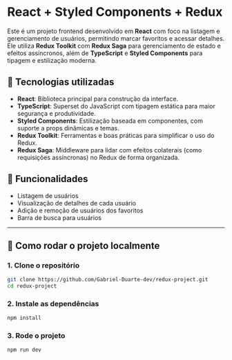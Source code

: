 # React + Styled Components + Redux

Este é um projeto frontend desenvolvido em **React** com foco na listagem e gerenciamento de usuários, permitindo marcar favoritos e acessar detalhes. Ele utiliza **Redux Toolkit** com **Redux Saga** para gerenciamento de estado e efeitos assíncronos, além de **TypeScript** e **Styled Components** para tipagem e estilização moderna.

## 🧪 Tecnologias utilizadas

- **React**: Biblioteca principal para construção da interface.
- **TypeScript**: Superset do JavaScript com tipagem estática para maior segurança e produtividade.
- **Styled Components**: Estilização baseada em componentes, com suporte a props dinâmicas e temas.
- **Redux Toolkit**: Ferramentas e boas práticas para simplificar o uso do Redux.
- **Redux Saga**: Middleware para lidar com efeitos colaterais (como requisições assíncronas) no Redux de forma organizada.

## 📸 Funcionalidades

- Listagem de usuários
- Visualização de detalhes de cada usuário
- Adição e remoção de usuários dos favoritos
- Barra de busca para usuários

---

## 🚀 Como rodar o projeto localmente

### 1. Clone o repositório

```bash
git clone https://github.com/Gabriel-Duarte-dev/redux-project.git
cd redux-project
```

### 2. Instale as dependências

```bash
npm install
```

### 3. Rode o projeto

```bash
npm run dev
```
